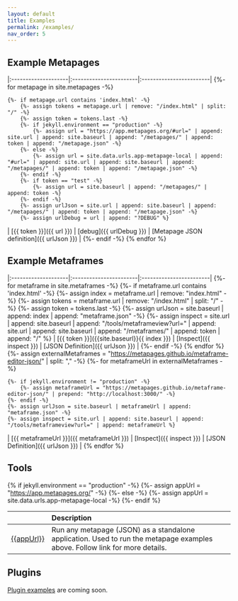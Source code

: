 ```yaml
---
layout: default
title: Examples
permalink: /examples/
nav_order: 5
---
```


## Example Metapages

|:--------------------|:-----------------------|:------------------------|
{%- for metapage in site.metapages -%}

	{%- if metapage.url contains 'index.html' -%}
		{%- assign tokens = metapage.url | remove: "/index.html" | split: "/" -%}
		{%- assign token = tokens.last -%}
		{%- if jekyll.environment == "production" -%}
			{%- assign url = "https://app.metapages.org/#url=" | append: site.url | append: site.baseurl | append: "/metapages/" | append: token | append: "/metapage.json" -%}
		{%- else -%}
			{%- assign url = site.data.urls.app-metapage-local | append: "#url=" | append: site.url | append: site.baseurl | append: "/metapages/" | append: token | append: "/metapage.json" -%}
		{%- endif -%}
		{%- if token == "test" -%}
			{%- assign url = site.baseurl | append: "/metapages/" | append: token -%}
		{%- endif -%}
		{%- assign urlJson = site.url | append: site.baseurl | append: "/metapages/" | append: token | append: "/metapage.json" -%}
		{%- assign urlDebug = url | append: "?DEBUG" %}
| [{{ token }}]({{ url }})  | [debug]({{ urlDebug }}) | [Metapage JSON definition]({{ urlJson }}) |
	{%- endif -%}
{% endfor %}


## Example Metaframes

|:--------------------|:-----------------------|:------------------------|
{%- for metaframe in site.metaframes -%}
	{%- if metaframe.url contains 'index.html' -%}
		{%- assign index = metaframe.url | remove: "index.html" -%}
		{%- assign tokens = metaframe.url | remove: "/index.html" | split: "/" -%}
		{%- assign token = tokens.last -%}
		{%- assign urlJson = site.baseurl | append: index | append: "metaframe.json" -%}
		{%- assign inspect = site.url | append: site.baseurl | append: "/tools/metaframeview?url=" | append: site.url | append: site.baseurl | append: "/metaframes/" | append: token | append: "/" %}
|  [{{ token }}]({{site.baseurl}}{{ index }}) | [Inspect]({{ inspect }})  | [JSON Definition]({{ urlJson }}) |
	{%- endif -%}
{% endfor %}
{%- assign externalMetaframes = "https://metapages.github.io/metaframe-editor-json/" | split: "," -%}
{%- for metaframeUrl in externalMetaframes -%}

	{%- if jekyll.environment != "production" -%}
		{%- assign metaframeUrl = "https://metapages.github.io/metaframe-editor-json/" | prepend: "http://localhost:3000/" -%}
	{%- endif -%}
	{%- assign urlJson = site.baseurl | metaframeUrl | append: "metaframe.json" -%}
	{%- assign inspect = site.url | append: site.baseurl | append: "/tools/metaframeview?url=" | append: metaframeUrl %}
| [{{ metaframeUrl }}]({{ metaframeUrl }}) | [Inspect]({{ inspect }})  | [JSON Definition]({{ urlJson }}) |
{% endfor %}

## Tools


{% if jekyll.environment == "production" -%}
	{%- assign appUrl = "https://app.metapages.org/" -%}
{%- else -%}
	{%- assign appUrl = site.data.urls.app-metapage-local -%}
{%- endif %}

|                          |Description             |
|:-------------------------|:-----------------------|
| [{{appUrl}}]({{appUrl}}) | Run any metapage (JSON) as a standalone application. Used to run the metapage examples above. Follow link for more details. |


## Plugins

[Plugin examples](https://github.com/metapages/metapage/issues/36) are coming soon.
